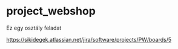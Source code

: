 # project_webshop

Ez egy osztály feladat


https://sikidegek.atlassian.net/jira/software/projects/PW/boards/5
